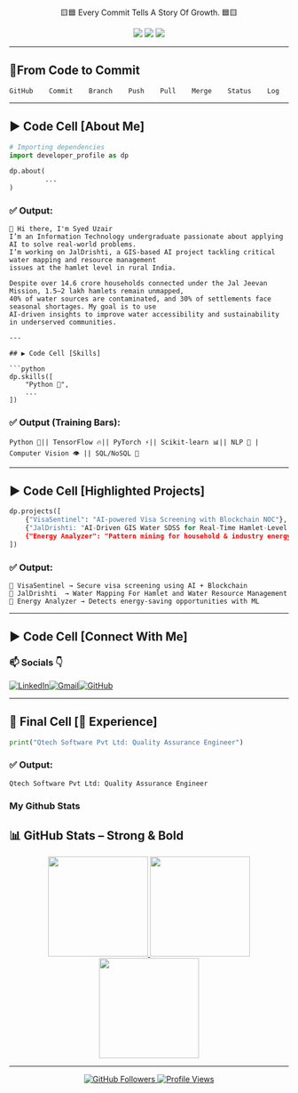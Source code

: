 <p align="center">
  🟨🟦 Every Commit Tells A Story Of Growth. 🟦🟨
</p>


<p align="center">
  <img src="https://img.shields.io/badge/Google_Colab-Portfolio-orange?style=for-the-badge&logo=googlecolab&logoColor=white" />
  <img src="https://img.shields.io/badge/Machine%20Learning-Engineer-blueviolet?style=for-the-badge&logo=tensorflow" />
  <img src="https://img.shields.io/badge/Artificial%20Intelligence-Researcher-green?style=for-the-badge&logo=pytorch" />
</p>

---

## 📑From Code to Commit

```
GitHub    Commit    Branch    Push    Pull    Merge    Status    Log
```

---

## ▶️ Code Cell [About Me]

```python
# Importing dependencies
import developer_profile as dp

dp.about(
         ...
)
```

### ✅ Output:
```
👋 Hi there, I'm Syed Uzair
I’m an Information Technology undergraduate passionate about applying AI to solve real-world problems.
I’m working on JalDrishti, a GIS-based AI project tackling critical water mapping and resource management
issues at the hamlet level in rural India.

Despite over 14.6 crore households connected under the Jal Jeevan Mission, 1.5–2 lakh hamlets remain unmapped,
40% of water sources are contaminated, and 30% of settlements face seasonal shortages. My goal is to use
AI-driven insights to improve water accessibility and sustainability in underserved communities.

---

## ▶️ Code Cell [Skills]

```python
dp.skills([
    "Python 🐍",
    ...
])
```

### ✅ Output (Training Bars):
```
Python 🐍|| TensorFlow 🔥|| PyTorch ⚡|| Scikit-learn 📊|| NLP 🤖 | Computer Vision 👁️ || SQL/NoSQL 💾

```

---

## ▶️ Code Cell [Highlighted Projects]

```python
dp.projects([
    {"VisaSentinel": "AI-powered Visa Screening with Blockchain NOC"},
    {"JalDrishti: "AI-Driven GIS Water SDSS for Real-Time Hamlet-Level Resource Management & Equity "},
    {"Energy Analyzer": "Pattern mining for household & industry energy savings"}
])
```

### ✅ Output:
```
📌 VisaSentinel → Secure visa screening using AI + Blockchain
📌 JalDrishti  → Water Mapping For Hamlet and Water Resource Management
📌 Energy Analyzer → Detects energy-saving opportunities with ML
```

---

## ▶️ Code Cell [Connect With Me]

### 📫 Socials 👇

[![LinkedIn](https://img.shields.io/badge/LinkedIn-0077B5?style=for-the-badge&logo=linkedin&logoColor=white)](https://www.linkedin.com/in/syed-uzair-a31308256/)[![Gmail](https://img.shields.io/badge/Gmail-D14836?style=for-the-badge&logo=gmail&logoColor=white)](mailto:Uzairamansyed@Gmail.com)[![GitHub](https://img.shields.io/badge/GitHub-181717?style=for-the-badge&logo=github&logoColor=white)](https://github.com/Youknowzair)


---

## 🚀 Final Cell [💼 Experience]

```python
print("Qtech Software Pvt Ltd: Quality Assurance Engineer")
```

### ✅ Output:
```
Qtech Software Pvt Ltd: Quality Assurance Engineer
```
### My Github Stats

## 📊 GitHub Stats – Strong & Bold

<div align="center">
  <a href="https://github.com/Youknowzair">
    <img height="180" src="https://github-readme-stats.vercel.app/api?username=Youknowzair&show_icons=true&theme=dark&count_private=true&hide_border=false&bg_color=0a0a0a&title_color=ff4500&icon_color=1e90ff" />
  </a>
  <a href="https://git.io/streak-stats">
    <img height="180" src="https://github-readme-streak-stats.herokuapp.com/?user=Youknowzair&theme=dark&hide_border=false&date_format=M%20j%5B%2C%20Y%5D" />
  </a>
</div>

<div align="center">
  <a href="https://github.com/Youknowzair">
    <img height="180" src="https://github-readme-stats.vercel.app/api/top-langs/?username=Youknowzair&layout=compact&theme=dark&hide_border=false&bg_color=0a0a0a&title_color=ff6347" />
  </a>
</div>

---

<div align="center">
  
  <!-- 👥 GitHub Followers Badge -->
  <a href="https://github.com/Youknowzair?tab=followers">
    <img src="https://img.shields.io/github/followers/Youknowzair?label=Followers&style=for-the-badge&logo=github" alt="GitHub Followers" />
  </a>

  <!-- 👁️ Visitor Count Badge -->
  <a href="https://github.com/Youknowzair">
    <img src="https://komarev.com/ghpvc/?username=Youknowzair&style=for-the-badge&label=Profile+Views&color=brightgreen" alt="Profile Views" />
  </a>

</div>




